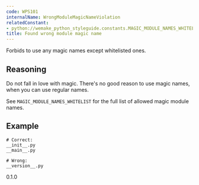 ```yaml
---
code: WPS101
internalName: WrongModuleMagicNameViolation
relatedConstant:
- python://wemake_python_styleguide.constants.MAGIC_MODULE_NAMES_WHITELIST
title: Found wrong module magic name
---
```


Forbids to use any magic names except whitelisted ones.

## Reasoning
Do not fall in love with magic. There's no good reason to use magic
names, when you can use regular names.

See
`MAGIC_MODULE_NAMES_WHITELIST`
for the full list of allowed magic module names.

## Example

    # Correct:
    __init__.py
    __main__.py
    
    # Wrong:
    __version__.py

<div class="versionadded">

0.1.0

</div>